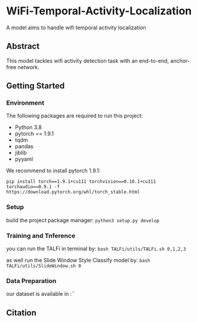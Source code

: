 # WiFi-Temporal-Activity-Localization
A model aims to handle wifi temporal activity localization

## Abstract
This model tackles wifi activity detection task with an end-to-end, anchor-free network.

## Getting Started

### Environment
The following packages are required to run this project:
- Python 3.8
- pytorch == 1.9.1
- tqdm
- pandas
- jiblib
- pyyaml

We recommend to install pytorch 1.9.1: 

`pip install torch==1.9.1+cu111 torchvision==0.10.1+cu111 torchaudio==0.9.1 -f https://download.pytorch.org/whl/torch_stable.html`

### Setup

build the project package manager: `python3 setup.py develop`

### Training and Tnference
you can run the TALFi in terminal by: `bash TALFi/utils/TALFi.sh 0,1,2,3`

as well run the Slide Window Style Classify model by: `bash TALFi/utils/SlideWindow.sh 0`

### Data Preparation
our dataset is available in :``

## Citation
